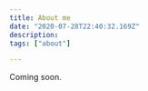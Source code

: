 ```yaml
---
title: About me
date: "2020-07-28T22:40:32.169Z"
description: 
tags: ["about"]

---
```


Coming soon.